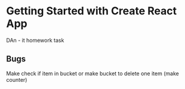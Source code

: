 # Getting Started with Create React App

DAn - it homework task

## Bugs

Make check if item in bucket or make bucket to delete one item (make counter)
